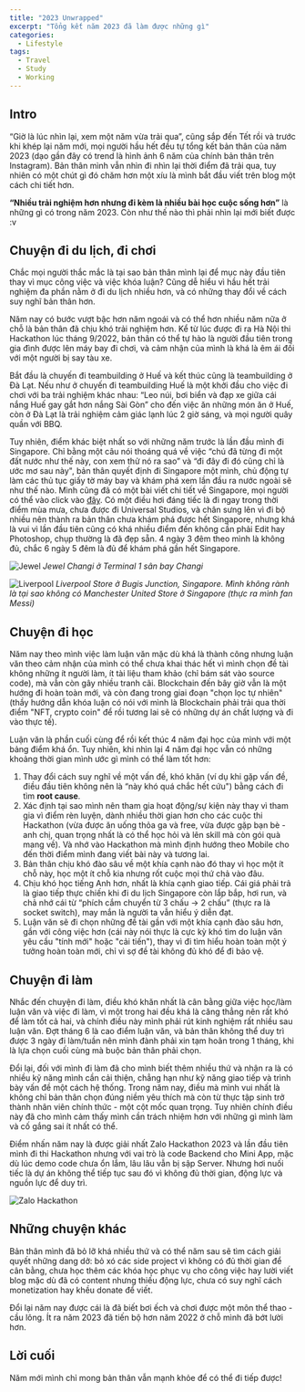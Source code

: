```yaml
---
title: "2023 Unwrapped"
excerpt: "Tổng kết năm 2023 đã làm được những gì"
categories:
  - Lifestyle
tags:
  - Travel
  - Study
  - Working
---
```

## Intro

“Giờ là lúc nhìn lại, xem một năm vừa trải qua”, cũng sắp đến Tết rồi và trước khi khép lại năm mới, mọi người hầu hết đều tự tổng kết bản thân của năm 2023 (dạo gần đây có trend là hình ảnh 6 năm của chính bản thân trên Instagram). Bản thân mình vẫn nhìn đi nhìn lại thời điểm đã trải qua, tuy nhiên có một chút gì đó chăm hơn một xíu là mình bắt đầu viết trên blog một cách chi tiết hơn.

**“Nhiều trải nghiệm hơn nhưng đi kèm là nhiều bài học cuộc sống hơn”** là những gì có trong năm 2023. Còn như thế nào thì phải nhìn lại mới biết được :v

## Chuyện đi du lịch, đi chơi

Chắc mọi người thắc mắc là tại sao bản thân mình lại để mục này đầu tiên thay vì mục công việc và việc khóa luận? Cũng dễ hiểu vì hầu hết trải nghiệm đa phần nằm ở đi du lịch nhiều hơn, và có những thay đổi về cách suy nghĩ bản thân hơn.

Năm nay có bước vượt bậc hơn năm ngoái và có thể hơn nhiều năm nữa ở chỗ là bản thân đã chịu khó trải nghiệm hơn. Kể từ lúc được đi ra Hà Nội thi Hackathon lúc tháng 9/2022, bản thân có thể tự hào là người đầu tiên trong gia đình được lên máy bay đi chơi, và cảm nhận của mình là khá là êm ái đối với một người bị say tàu xe.

Bắt đầu là chuyến đi teambuilding ở Huế và kết thúc cũng là teambuilding ở Đà Lạt. Nếu như ở chuyến đi teambuilding Huế là một khởi đầu cho việc đi chơi với ba trải nghiệm khác nhau: “Leo núi, bơi biển và đạp xe giữa cái nắng Huế gay gắt hơn nắng Sài Gòn” cho đến việc ăn những món ăn ở Huế, còn ở Đà Lạt là trải nghiệm cảm giác lạnh lúc 2 giờ sáng, và mọi người quây quần với BBQ.

Tuy nhiên, điểm khác biệt nhất so với những năm trước là lần đầu mình đi Singapore. Chỉ bằng một câu nói thoáng quá về việc “chú đã từng đi một đất nước như thế này, con xem thử nó ra sao” và “đi đây đi đó cũng chỉ là ước mơ sau này", bản thân quyết định đi Singapore một mình, chủ động tự làm các thủ tục giấy tờ máy bay và khám phá xem lần đầu ra nước ngoài sẽ như thế nào. Mình cũng đã có một bài viết chi tiết về Singapore, mọi người có thể vào click vào [đây](https://lenhatquang.id.vn/lifestyle/how-i-go-to-singapore/). Có một điều hơi đáng tiếc là đi ngay trong thời điểm mùa mưa, chưa được đi Universal Studios, và chân sưng lên vì đi bộ nhiều nên thành ra bản thân chưa khám phá được hết Singapore, nhưng khá là vui vì lần đầu tiên cũng có khá nhiều điểm đến không cần phải Edit hay Photoshop, chụp thường là đã đẹp sẵn. 4 ngày 3 đêm theo mình là không đủ, chắc 6 ngày 5 đêm là đủ để khám phá gần hết Singapore.

![Jewel](/assets/images/jewel.jpeg)
*Jewel Changi ở Terminal 1 sân bay Changi*

![Liverpool](/assets/images/liverpool.jpeg)
*Liverpool Store ở Bugis Junction, Singapore. Mình không rành là tại sao không có Manchester United Store ở Singapore (thực ra mình fan Messi)*

## Chuyện đi học

Năm nay theo mình việc làm luận văn mặc dù khá là thành công nhưng luận văn theo cảm nhận của mình có thể chưa khai thác hết vì mình chọn đề tài không những ít người làm, ít tài liệu tham khảo (chỉ bám sát vào source code), mà vẫn còn gây nhiều tranh cãi. Blockchain đến bây giờ vẫn là một hướng đi hoàn toàn mới, và còn đang trong giai đoạn "chọn lọc tự nhiên" (thầy hướng dẫn khóa luận có nói với mình là Blockchain phải trải qua thời điểm "NFT, crypto coin" để rồi tương lai sẽ có những dự án chất lượng và đi vào thực tế). 

Luận văn là phần cuối cùng để rồi kết thúc 4 năm đại học của mình với một bảng điểm khá ổn.  Tuy nhiên, khi nhìn lại 4 năm đại học vẫn có những khoảng thời gian mình ước gì mình có thể làm tốt hơn:

1. Thay đổi cách suy nghĩ về một vấn đề, khó khăn (ví dụ khi gặp vấn đề, điều đầu tiên không nên là “này khó quá chắc hết cứu") bằng cách đi tìm **root cause**.
2. Xác định tại sao mình nên tham gia hoạt động/sự kiện này thay vì tham gia vì điểm rèn luyện, dành nhiều thời gian hơn cho các cuộc thi Hackathon (vừa được ăn uống thỏa ga và free, vừa được gặp bạn bè - anh chị, quan trọng nhất là có thể học hỏi và lên skill mà còn gói quà mang về). Và nhớ vào Hackathon mà mình định hướng theo Mobile cho đến thời điểm mình đang viết bài này và tương lai.
3. Bản thân chịu khó đào sâu về một khía cạnh nào đó thay vì học một ít chỗ này, học một ít chỗ kia nhưng rốt cuộc mọi thứ chả vào đâu.
4. Chịu khó học tiếng Anh hơn, nhất là khía cạnh giao tiếp. Cái giá phải trả là giao tiếp thực chiến khi đi du lịch Singapore còn lắp bắp, hơi run, và chả nhớ cái từ “phích cắm chuyển từ 3 chấu → 2 chấu” (thực ra là socket switch), may mắn là người ta vẫn hiểu ý diễn đạt.
5. Luận văn sẽ đi chọn những đề tài gần với một khía cạnh đào sâu hơn, gần với công việc hơn (cái này nói thực là cực kỳ khó tìm do luận văn yêu cầu "tính mới" hoặc "cải tiến"), thay vì đi tìm hiểu hoàn toàn một ý tưởng hoàn toàn mới, chỉ vì sợ đề tài không đủ khó để đi bảo vệ.

## Chuyện đi làm

Nhắc đến chuyện đi làm, điều khó khăn nhất là cân bằng giữa việc học/làm luận văn và việc đi làm, vì một trong hai đều khá là căng thẳng nên rất khó để làm tốt cả hai, và chính điều này mình phải rút kinh nghiệm rất nhiều sau luận văn. Đợt tháng 6 là cao điểm luận văn, và bản thân không thể duy trì được 3 ngày đi làm/tuần nên mình đành phải xin tạm hoãn trong 1 tháng, khi là lựa chọn cuối cùng mà buộc bản thân phải chọn.

Đổi lại, đối với mình đi làm đã cho mình biết thêm nhiều thứ và nhận ra là có nhiều kỹ năng mình cần cải thiện, chẳng hạn như kỹ năng giao tiếp và trình bày vấn đề một cách hệ thống. Trong năm nay, điều mà mình vui nhất là không chỉ bản thân chọn đúng niềm yêu thích mà còn từ thực tập sinh trở thành nhân viên chính thức - một cột mốc quan trọng. Tuy nhiên chính điều này đã cho mình cảm thấy mình cần trách nhiệm hơn với những gì mình làm và cố gắng sai ít nhất có thể. 

Điểm nhấn năm nay là được giải nhất Zalo Hackathon 2023 và lần đầu tiên mình đi thi Hackathon nhưng với vai trò là code Backend cho Mini App, mặc dù lúc demo code chưa ổn lắm, lâu lâu vẫn bị sập Server. Nhưng hơi nuối tiếc là dự án không thể tiếp tục sau đó vì không đủ thời gian, động lực và nguồn lực để duy trì.

![Zalo Hackathon](/assets/images/zalo_hackathon.jpeg)


## Những chuyện khác

Bản thân mình đã bỏ lỡ khá nhiều thứ và có thể năm sau sẽ tìm cách giải quyết những dang dở: bỏ xó các side project vì không có đủ thời gian để cân bằng, chưa học thêm các khóa học phục vụ cho công việc hay lười viết blog mặc dù đã có content nhưng thiếu động lực, chưa có suy nghĩ cách monetization hay khều donate để viết. 

Đổi lại năm nay được cái là đã biết bơi ếch và chơi được một môn thể thao - cầu lông. Ít ra năm 2023 đã tiến bộ hơn năm 2022 ở chỗ mình đã bớt lười hơn.

## Lời cuối
Năm mới mình chỉ mong bản thân vẫn mạnh khỏe để có thể đi tiếp được!